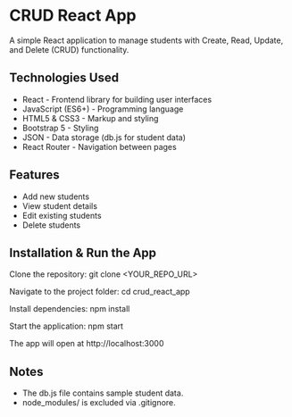 # CRUD React App

A simple React application to manage students with Create, Read, Update, and Delete (CRUD) functionality.

## Technologies Used

- React - Frontend library for building user interfaces
- JavaScript (ES6+) - Programming language
- HTML5 & CSS3 - Markup and styling
- Bootstrap 5 - Styling
- JSON - Data storage (db.js for student data)
- React Router - Navigation between pages

## Features

- Add new students
- View student details
- Edit existing students
- Delete students

## Installation & Run the App

Clone the repository: git clone <YOUR_REPO_URL>

Navigate to the project folder: cd crud_react_app

Install dependencies: npm install

Start the application: npm start

The app will open at http://localhost:3000

## Notes

- The db.js file contains sample student data.
- node_modules/ is excluded via .gitignore.
